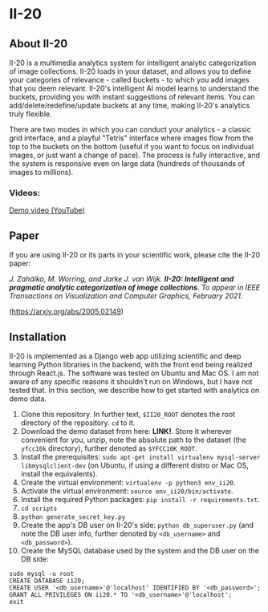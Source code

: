 # II-20
## About II-20
II-20 is a multimedia analytics system for intelligent analytic categorization of image collections. II-20 loads in your dataset, and allows you to define your categories of relevance - called buckets - to which you add images that you deem relevant. II-20's intelligent AI model learns to understand the buckets, providing you with instant suggestions of relevant items. You can add/delete/redefine/update buckets at any time, making II-20's analytics truly flexible.

There are two modes in which you can conduct your analytics - a classic grid interface, and a playful "Tetris" interface where images flow from the top to the buckets on the bottom (useful if you want to focus on individual images, or just want a change of pace). The process is fully interactive, and the system is responsive even on large data (hundreds of thousands of images to millions).

### Videos:
[Demo video (YouTube)](https://www.youtube.com/watch?v=M2vJQCY_omU)

## Paper
If you are using II-20 or its parts in your scientific work, please cite the II-20 paper:

*J. Zahálka, M. Worring, and Jarke J. van Wijk. **II-20: Intelligent and pragmatic analytic categorization of image collections**. To appear in IEEE Transactions on Visualization and Computer Graphics, February 2021.*

(https://arxiv.org/abs/2005.02149)

## Installation
II-20 is implemented as a Django web app utilizing scientific and deep learning Python libraries in the backend, with the front end being realized through React.js. The software was tested on Ubuntu and Mac OS. I am not aware of any specific reasons it shouldn't run on Windows, but I have not tested that. In this section, we describe how to get started with analytics on demo data.

1. Clone this repository. In further text, `$II20_ROOT` denotes the root directory of the repository. `cd` to it.
2. Download the demo dataset from here: **LINK!**. Store it wherever convenient for you, unzip, note the absolute path to the dataset (the `yfcc10k` directory), further denoted as `$YFCC10K_ROOT`.
3. Install the prerequisites: `sudo apt-get install virtualenv mysql-server libmysqlclient-dev` (on Ubuntu, if using a different distro or Mac OS, install the equivalents).
4. Create the virtual environment: `virtualenv -p python3 env_ii20`.
5. Activate the virtual environment: `source env_ii20/bin/activate`.
6. Install the required Python packages: `pip install -r requirements.txt`.
7. `cd scripts`
8. `python generate_secret_key.py`
9. Create the app's DB user on II-20's side: `python db_superuser.py` (and note the DB user info, further denoted by `<db_username>` and `<db_password>`).
10. Create the MySQL database used by the system and the DB user on the DB side:
```
sudo mysql -u root
CREATE DATABASE ii20;
CREATE USER '<db_username>'@'localhost' IDENTIFIED BY '<db_password>';
GRANT ALL PRIVILEGES ON ii20.* TO '<db_username>'@'localhost';
exit
```
